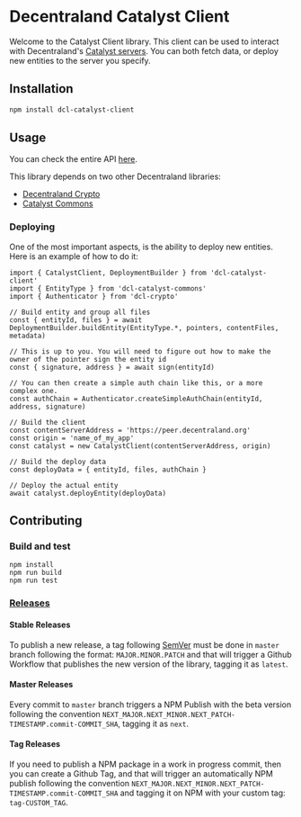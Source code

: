 # Decentraland Catalyst Client

Welcome to the Catalyst Client library. This client can be used to interact with Decentraland's [Catalyst servers](https://github.com/decentraland/catalyst). You can both fetch data, or deploy new entities to the server you specify.


## Installation

```bash
npm install dcl-catalyst-client
```

## Usage

You can check the entire API [here](src/CatalystAPI.ts).

This library depends on two other Decentraland libraries:
* [Decentraland Crypto](https://github.com/decentraland/decentraland-crypto/)
* [Catalyst Commons](https://github.com/decentraland/catalyst-commons/)

### Deploying

One of the most important aspects, is the ability to deploy new entities. Here is an example of how to do it:


```
import { CatalystClient, DeploymentBuilder } from 'dcl-catalyst-client'
import { EntityType } from 'dcl-catalyst-commons'
import { Authenticator } from 'dcl-crypto'

// Build entity and group all files
const { entityId, files } = await DeploymentBuilder.buildEntity(EntityType.*, pointers, contentFiles, metadata)

// This is up to you. You will need to figure out how to make the owner of the pointer sign the entity id
const { signature, address } = await sign(entityId)

// You can then create a simple auth chain like this, or a more complex one.
const authChain = Authenticator.createSimpleAuthChain(entityId, address, signature)

// Build the client
const contentServerAddress = 'https://peer.decentraland.org'
const origin = 'name_of_my_app'
const catalyst = new CatalystClient(contentServerAddress, origin)

// Build the deploy data
const deployData = { entityId, files, authChain }

// Deploy the actual entity
await catalyst.deployEntity(deployData)

```




## Contributing

### Build and test

```
npm install
npm run build
npm run test
```

### [Releases](https://registry.npmjs.org/dcl-catalyst-client)

#### Stable Releases
To publish a new release, a tag following [SemVer](https://semver.org/) must be done in `master` branch following the format: `MAJOR.MINOR.PATCH` and that will trigger a Github Workflow that publishes the new version of the library, tagging it as `latest`.

#### Master Releases
Every commit to `master` branch triggers a NPM Publish with the beta version following the convention `NEXT_MAJOR.NEXT_MINOR.NEXT_PATCH-TIMESTAMP.commit-COMMIT_SHA`, tagging it as `next`.

#### Tag Releases
If you need to publish a NPM package in a work in progress commit, then you can create a Github Tag, and that will trigger an automatically NPM publish following the convention `NEXT_MAJOR.NEXT_MINOR.NEXT_PATCH-TIMESTAMP.commit-COMMIT_SHA` and tagging it on NPM with your custom tag: `tag-CUSTOM_TAG`.
